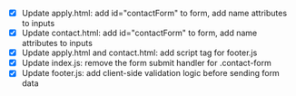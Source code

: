 - [x] Update apply.html: add id="contactForm" to form, add name attributes to inputs
- [x] Update contact.html: add id="contactForm" to form, add name attributes to inputs
- [x] Update apply.html and contact.html: add script tag for footer.js
- [x] Update index.js: remove the form submit handler for .contact-form
- [x] Update footer.js: add client-side validation logic before sending form data
